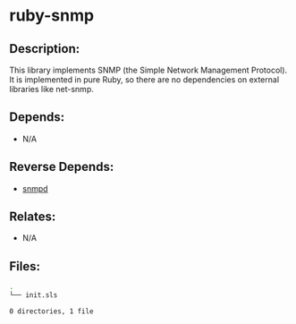 # ruby-snmp

## Description:

This library implements SNMP (the Simple Network Management Protocol). It is implemented in pure Ruby, so there are no dependencies on external libraries like net-snmp.

## Depends:

  -  N/A

## Reverse Depends:

  -  [snmpd](/salt/snmpd)

## Relates:

  -  N/A

## Files:

```bash
.
└── init.sls

0 directories, 1 file
```
